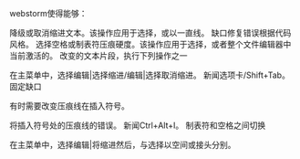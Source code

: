 webstorm使得能够：

降级或取消缩进文本。该操作应用于选择，或以一直线。
缺口修复错误根据代码风格。
选择空格或制表符压痕硬度。该操作应用于选择，或者整个文件编辑器中当前激活的。
改变的文本片段，执行下列操作之一

在主菜单中，选择编辑|选择缩进/编辑|选择取消缩进。
新闻选项卡/Shift+Tab。
固定缺口


有时需要改变压痕线在插入符号。

将插入符号处的压痕线的错误。
新闻Ctrl+Alt+I。
制表符和空格之间切换

在主菜单中，选择编辑|将缩进然后，与选择以空间或接头分别。